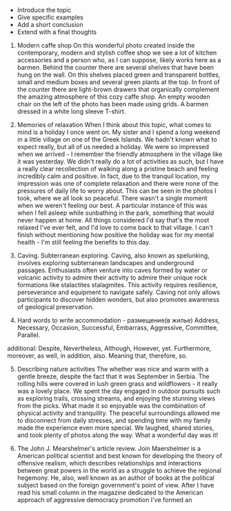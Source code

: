 
- Introduce the topic
- Give specific  examples 
- Add a short conclusion
- Extend with a final thoughts





1. Modern caffe shop
On this wonderful photo created inside the contemporary, modern and stylish coffee shop we see a lot of kitchen accessories and a person who, as I can suppose, likely works here as a barmen. Behind the counter there are several shelves that have been hung on the wall. On this shelves placed green and transparent bottles, small and medium boxes and several green plants at the top. In front of the counter there are light-brown drawers that organically complement the amazing atmosphere of this cozy caffe shop. An empty wooden chair on the left of the photo has been made using grids. A barmen dressed in a white long sleeve T-shirt. 


2. Memories of relaxation
When I think about this topic, what comes to mind is a holiday I once went on. My sister and I spend a long weekend in a little village on one of the Greek Islands. We hadn't known what to expect really, but all of us needed a holiday.
We were so impressed when we arrived - I remember the friendly atmosphere in the village like it was yesterday. We didn't really do a lot of activities as such, but I have a really clear recollection of walking along a pristine beach and feeling incredibly calm and positive. In fact, due to the tranquil location, my impression was one of complete relaxation and there were none of the pressures of daily life to worry about. 
This can be seen in the photos I took, where we all look so peaceful. There wasn't a single moment when we weren't feeling our best. A particular instance of this was when I fell asleep while sunbathing in the park, something that would never happen at home. 
All things considered I'd say that's the most relaxed I've ever felt, and I'd love to come back to that village. I can't finish without mentioning how positive the holiday was for my mental health - I'm still feeling the benefits to this day. 

3. Caving. Subterranean exploring.
Caving, also known as spelunking, involves exploring subterranean landscapes and underground passages. Enthusiasts often venture into caves formed by water or volcanic activity to admire their activity to admire their unique rock formations like stalactites stalagmites. This activity requires resilience, perseverance and equipment to navigate safely. Caving not only allows participants to discover hidden wonders, but also promotes awareness of geological preservation. 

4. Hard words to write
accommodation - размещение(в жилье)
Address, Necessary, Occasion, Successful, Embarrass, Aggressive, Committee, Parallel.

additional:
Despite, Nevertheless, Although, However, yet.
Furthermore, moreover, as well, in addition, also.
Meaning that, therefore, so.

5. Describing nature activities
The whether was nice and warm with a gentle breeze, despite the fact that it was September in Serbia. The rolling hills were covered in lush green grass and wildflowers - it really was a lovely place. We spent the day engaged in outdoor pursuits such as exploring trails, crossing streams, and enjoying the stunning views from the picks. 
What made it so enjoyable was the combination of physical activity and tranquility. The peaceful surroundings allowed me to disconnect from daily stresses, and spending time with my family made the experience even more special. We laughed, shared stories, and took plenty of photos along the way. What a wonderful day was it! 

6. The John J. Mearshelmer's article review.
Join Maershelmer is a American political scientist and best known for developing the theory of offensive realism, which describes relationships and interactions between great powers in the world as a struggle to achieve the regional hegemony. He, also, well known as an author of books at the political subject based on the foreign government's point of view. 
After I have read his small column in the magazine dedicated to the American approach of aggressive democracy promotion I've formed an 